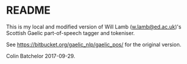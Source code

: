 # README #

This is my local and modified version of Will Lamb (w.lamb@ed.ac.uk)'s Scottish Gaelic part-of-speech tagger and tokeniser.

See https://bitbucket.org/gaelic_nlp/gaelic_pos/ for the original version.

Colin Batchelor
2017-09-29.